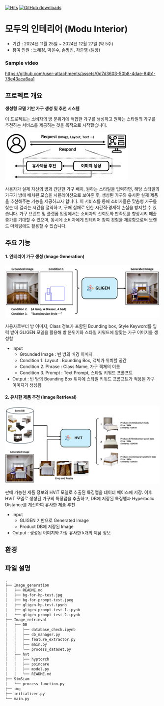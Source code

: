 [![Hits](https://hits.seeyoufarm.com/api/count/incr/badge.svg?url=https%3A%2F%2Fgithub.com%2F2024-teamProject%2Fmodu_interior&count_bg=%2379C83D&title_bg=%23555555&icon=&icon_color=%23E7E7E7&title=hits&edge_flat=false)](https://hits.seeyoufarm.com)
[![GitHub downloads](https://img.shields.io/github/downloads/2024-teamProject/modu_interior/total.svg?logo=github)](https://github.com/2024-teamProject/modu_interior/releases)

# 모두의 인테리어 (Modu Interior)
- 기간 : 2024년 11월 25일 ~ 2024년 12월 27일 (약 5주)
- 참여 인원 : 노혜정, 박윤수, 손명진, 차준영 (팀장)

### Sample video

https://github.com/user-attachments/assets/0d7d3603-50b8-4dae-84b1-78e43aca6aa1



## 프로젝트 개요
**생성형 모델 기반 가구 생성 및 추천 시스템**

이 프로젝트는 소비자의 방 분위기에 적합한 가구를 생성하고 원하는 스타일의 가구를 추천하는 서비스를 제공하는 것을 목적으로 시작했습니다.

<img width="400" src="https://github.com/2024-teamProject/modu_interior/blob/main/img/modu_interior_flowchart.png"/>

사용자가 실제 자신의 방과 간단한 가구 배치, 원하는 스타일을 입력하면, 해당 스타일의 가구가 방에 배치된 모습을 시뮬레이션으로 보여준 후, 생성된 가구와 유사한 실제 제품을 추천해주는 기능을 제공하고자 합니다. 이 서비스를 통해 소비자들은 맞춤형 가구를 찾는 데 걸리는 시간을 절약하고, 구매 실패로 인한 시간적·경제적 손실을 방지할 수 있습니다. 가구 브랜드 및 플랫폼 입장에서는 소비자의 신뢰도와 만족도를 향상시켜 매출 증가를 기대할 수 있으며, 동시에 소비자에게 인테리어 참여 경험을 제공함으로써 브랜드 마케팅에도 활용할 수 있습니다.


## 주요 기능
#### 1. 인테리어 가구 생성 (Image Generation)
<img width="600" src="https://github.com/2024-teamProject/modu_interior/blob/main/img/GLIGEN%20Input-Output.png"/>

사용자로부터 방 이미지, Class 정보가 포함된 Bounding box, Style Keyword를 입력 받아 GLIGEN 모델을 활용해 방 분위기와 스타일 키워드에 알맞는 가구 이미지를 생성함
- Input
  - Grounded Image : 빈 방의 배경 이미지
  - Condition 1. Layout : Bounding Box, 객체가 위치할 공간
  - Condition 2. Phrase : Class Name, 가구 객체의 이름
  - Condition 3. Prompt : Text Prompt, 스타일 키워드 프롬프트
- Output : 빈 방의 Bounding Box 위치에 스타일 키워드 프롬프트가 적용된 가구 이미지가 생성됨
  
#### 2. 유사한 제품 추천 (Image Retrieval)
<img width="600" src="https://github.com/2024-teamProject/modu_interior/blob/main/img/HViT%20Input-Output.png"/>

판매 가능한 제품 정보와 HViT 모델로 추출된 특징맵을 데이터 베이스에 저장. 이후 HViT 모델로 생성된 가구의 특징맵을 추출하고, DB에 저장된 특징맵과 Hyperbolic Distance를 계산하여 유사한 제품 추천
- Input
  - GLIGEN 기반으로 Generated Image
  - Product DB에 저장된 Image
- Output : 생성된 이미지와 가장 유사한 k개의 제품 정보



## 환경



## 파일 설명

```
.
├── Image_generation
│   ├── README.md
│   ├── bg-for-hp-test.jpg
│   ├── bg-for-prompt-test.jpeg
│   ├── gligen-hp-test.ipynb
│   ├── gligen-prompt-test-1.ipynb
│   └── gligen-prompt-test-2.ipynb
├── Image_retrieval
│   ├── DB
│   │   ├── database_check.ipynb
│   │   ├── db_manager.py
│   │   ├── feature_extractor.py
│   │   ├── main.py
│   │   └── process_dataset.py
│   ├── hvt
│   │   ├── hyptorch
│   │   ├── poincare
│   │   ├── model.py
│   │   └── README.md
├── SimSiam
│   └── process_function.py
├── img
├── initializer.py
└── main.py

```
